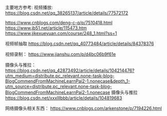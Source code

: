 主要地方参考:
视频播放:
https://blog.csdn.net/qq_38265137/article/details/77572172


https://www.cnblogs.com/deng-c-q/p/7510418.html
https://www.jb51.net/article/115473.htm
https://www.jikexueyuan.com/course/248_1.html?ss=1



视频帧抽取
https://blog.csdn.net/qq_40773484/article/details/84378376


视频录制：
https://www.jianshu.com/p/d4bc06b9f61e



摄像头与推拉：
https://blog.csdn.net/qq_42873492/article/details/104214476?utm_medium=distribute.pc_relevant.none-task-blog-BlogCommendFromMachineLearnPai2-1.nonecase&depth_1-utm_source=distribute.pc_relevant.none-task-blog-BlogCommendFromMachineLearnPai2-1.nonecase
摄像头与推拉   
https://blog.csdn.net/xxxlllbbb/article/details/104819683


网络摄像头相关东西：
https://www.cnblogs.com/arkenstone/p/7194226.html